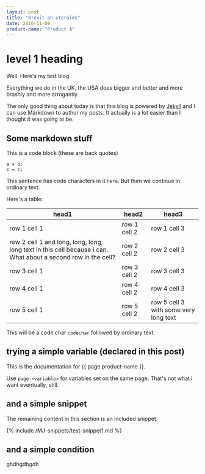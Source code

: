 ```yaml
---
layout: post
title: "Brexit on steroids"
date: 2016-11-09
product-name: "Product A"
---
```


# level 1 heading

Well. Here's my test blog.

Everything we do in the UK, the USA does bigger and better and more brashly and more arrogantly.

The only good thing about today is that this blog is powered by [Jekyll](http://jekyllrb.com) and I can use Markdown to author my posts. It actually is a lot easier than I thought it was going to be.

## Some markdown stuff

This is a code block (these are back quotes)

```
a = b;
c = c;
```

This sentence has code characters in it ```here```. But then we continue in ordinary text.

Here's a table:

|head1|head2|head3|
|-------|-----|------|
|row 1 cell 1|row 1 cell 2|row 1 cell 3|
|row 2 cell 1 and long, long, long, long text in this cell because I can. What about a second row in the cell?|row 2 cell 2|row 2 cell 3|
|row 3 cell 1|row 3 cell 2|row 3 cell 3|
|row 4 cell 1|row 4 cell 2|row 4 cell 3|
|row 5 cell 1|row 5 cell 2|row 5 cell 3 with some very long text|

This will be a code char ```codechar``` followed by ordinary text.

## trying a simple variable (declared in this post)

This is the documentation for {{ page.product-name }}.

Use ```page.<variable>``` for variables set on the same page. That's not what I want eventually, still.

## and a simple snippet

The remaining content in this section is an included snippet.

{% include /MJ-snippets/test-snippet1.md %}

## and a simple condition

ghdhgdhgdh

